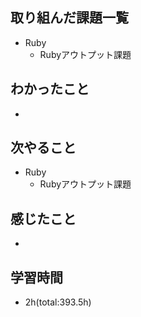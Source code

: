 ## 取り組んだ課題一覧
- Ruby
  - Rubyアウトプット課題

## わかったこと
- 
 
## 次やること
- Ruby
  - Rubyアウトプット課題

## 感じたこと
- 

## 学習時間
- 2h(total:393.5h)
